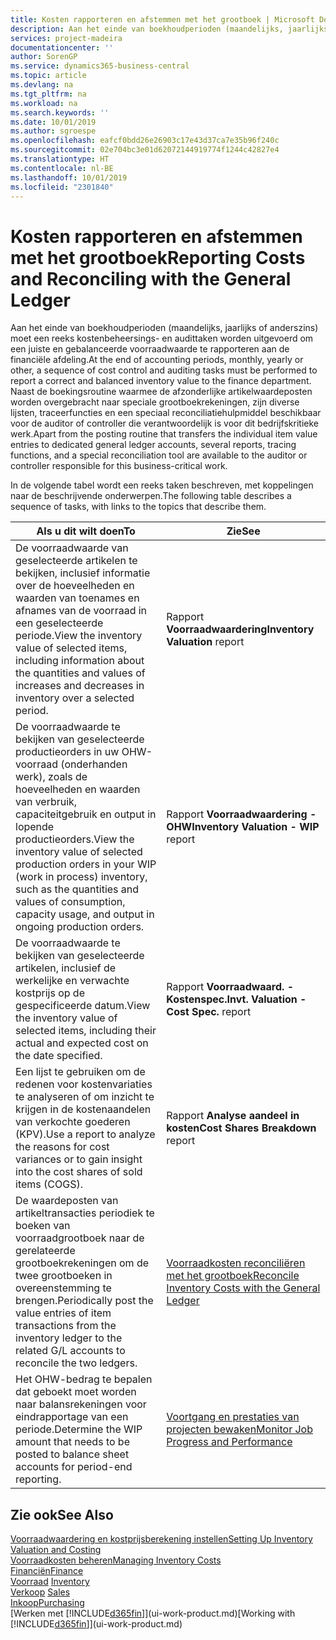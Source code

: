 ```yaml
---
title: Kosten rapporteren en afstemmen met het grootboek | Microsoft Docs
description: Aan het einde van boekhoudperioden (maandelijks, jaarlijks of anderszins) moet een reeks kostenbeheersings- en audittaken worden uitgevoerd om een juiste en gebalanceerde voorraadwaarde te rapporteren aan de financiële afdeling. Naast de boekingsroutine waarmee de afzonderlijke artikelwaardeposten worden overgebracht naar speciale grootboekrekeningen, zijn diverse lijsten, traceerfuncties en een speciaal reconciliatiehulpmiddel beschikbaar voor de auditor of controller die verantwoordelijk is voor dit bedrijfskritieke werk.
services: project-madeira
documentationcenter: ''
author: SorenGP
ms.service: dynamics365-business-central
ms.topic: article
ms.devlang: na
ms.tgt_pltfrm: na
ms.workload: na
ms.search.keywords: ''
ms.date: 10/01/2019
ms.author: sgroespe
ms.openlocfilehash: eafcf0bdd26e26903c17e43d37ca7e35b96f240c
ms.sourcegitcommit: 02e704bc3e01d62072144919774f1244c42827e4
ms.translationtype: HT
ms.contentlocale: nl-BE
ms.lasthandoff: 10/01/2019
ms.locfileid: "2301840"
---
```

# <a name="reporting-costs-and-reconciling-with-the-general-ledger"></a><span data-ttu-id="dbcb5-104">Kosten rapporteren en afstemmen met het grootboek</span><span class="sxs-lookup"><span data-stu-id="dbcb5-104">Reporting Costs and Reconciling with the General Ledger</span></span>
<span data-ttu-id="dbcb5-105">Aan het einde van boekhoudperioden (maandelijks, jaarlijks of anderszins) moet een reeks kostenbeheersings- en audittaken worden uitgevoerd om een juiste en gebalanceerde voorraadwaarde te rapporteren aan de financiële afdeling.</span><span class="sxs-lookup"><span data-stu-id="dbcb5-105">At the end of accounting periods, monthly, yearly or other, a sequence of cost control and auditing tasks must be performed to report a correct and balanced inventory value to the finance department.</span></span> <span data-ttu-id="dbcb5-106">Naast de boekingsroutine waarmee de afzonderlijke artikelwaardeposten worden overgebracht naar speciale grootboekrekeningen, zijn diverse lijsten, traceerfuncties en een speciaal reconciliatiehulpmiddel beschikbaar voor de auditor of controller die verantwoordelijk is voor dit bedrijfskritieke werk.</span><span class="sxs-lookup"><span data-stu-id="dbcb5-106">Apart from the posting routine that transfers the individual item value entries to dedicated general ledger accounts, several reports, tracing functions, and a special reconciliation tool are available to the auditor or controller responsible for this business-critical work.</span></span>  

 <span data-ttu-id="dbcb5-107">In de volgende tabel wordt een reeks taken beschreven, met koppelingen naar de beschrijvende onderwerpen.</span><span class="sxs-lookup"><span data-stu-id="dbcb5-107">The following table describes a sequence of tasks, with links to the topics that describe them.</span></span>   

|<span data-ttu-id="dbcb5-108">**Als u dit wilt doen**</span><span class="sxs-lookup"><span data-stu-id="dbcb5-108">**To**</span></span>|<span data-ttu-id="dbcb5-109">**Zie**</span><span class="sxs-lookup"><span data-stu-id="dbcb5-109">**See**</span></span>|  
|------------|-------------|  
|<span data-ttu-id="dbcb5-110">De voorraadwaarde van geselecteerde artikelen te bekijken, inclusief informatie over de hoeveelheden en waarden van toenames en afnames van de voorraad in een geselecteerde periode.</span><span class="sxs-lookup"><span data-stu-id="dbcb5-110">View the inventory value of selected items, including information about the quantities and values of increases and decreases in inventory over a selected period.</span></span>|<span data-ttu-id="dbcb5-111">Rapport **Voorraadwaardering**</span><span class="sxs-lookup"><span data-stu-id="dbcb5-111">**Inventory Valuation** report</span></span>|  
|<span data-ttu-id="dbcb5-112">De voorraadwaarde te bekijken van geselecteerde productieorders in uw OHW-voorraad (onderhanden werk), zoals de hoeveelheden en waarden van verbruik, capaciteitgebruik en output in lopende productieorders.</span><span class="sxs-lookup"><span data-stu-id="dbcb5-112">View the inventory value of selected production orders in your WIP (work in process) inventory, such as the quantities and values of consumption, capacity usage, and output in ongoing production orders.</span></span>|<span data-ttu-id="dbcb5-113">Rapport **Voorraadwaardering - OHW**</span><span class="sxs-lookup"><span data-stu-id="dbcb5-113">**Inventory Valuation - WIP** report</span></span>|  
|<span data-ttu-id="dbcb5-114">De voorraadwaarde te bekijken van geselecteerde artikelen, inclusief de werkelijke en verwachte kostprijs op de gespecificeerde datum.</span><span class="sxs-lookup"><span data-stu-id="dbcb5-114">View the inventory value of selected items, including their actual and expected cost on the date specified.</span></span>|<span data-ttu-id="dbcb5-115">Rapport **Voorraadwaard. - Kostenspec.**</span><span class="sxs-lookup"><span data-stu-id="dbcb5-115">**Invt. Valuation - Cost Spec.** report</span></span>|  
|<span data-ttu-id="dbcb5-116">Een lijst te gebruiken om de redenen voor kostenvariaties te analyseren of om inzicht te krijgen in de kostenaandelen van verkochte goederen (KPV).</span><span class="sxs-lookup"><span data-stu-id="dbcb5-116">Use a report to analyze the reasons for cost variances or to gain insight into the cost shares of sold items (COGS).</span></span>|<span data-ttu-id="dbcb5-117">Rapport **Analyse aandeel in kosten**</span><span class="sxs-lookup"><span data-stu-id="dbcb5-117">**Cost Shares Breakdown** report</span></span>|  
|<span data-ttu-id="dbcb5-118">De waardeposten van artikeltransacties periodiek te boeken van voorraadgrootboek naar de gerelateerde grootboekrekeningen om de twee grootboeken in overeenstemming te brengen.</span><span class="sxs-lookup"><span data-stu-id="dbcb5-118">Periodically post the value entries of item transactions from the inventory ledger to the related G/L accounts to reconcile the two ledgers.</span></span>|[<span data-ttu-id="dbcb5-119">Voorraadkosten reconciliëren met het grootboek</span><span class="sxs-lookup"><span data-stu-id="dbcb5-119">Reconcile Inventory Costs with the General Ledger</span></span>](finance-how-to-post-inventory-costs-to-the-general-ledger.md)|  
|<span data-ttu-id="dbcb5-120">Het OHW-bedrag te bepalen dat geboekt moet worden naar balansrekeningen voor eindrapportage van een periode.</span><span class="sxs-lookup"><span data-stu-id="dbcb5-120">Determine the WIP amount that needs to be posted to balance sheet accounts for period-end reporting.</span></span>|[<span data-ttu-id="dbcb5-121">Voortgang en prestaties van projecten bewaken</span><span class="sxs-lookup"><span data-stu-id="dbcb5-121">Monitor Job Progress and Performance</span></span>](projects-how-monitor-progress-performance.md)|

## <a name="see-also"></a><span data-ttu-id="dbcb5-122">Zie ook</span><span class="sxs-lookup"><span data-stu-id="dbcb5-122">See Also</span></span>  
[<span data-ttu-id="dbcb5-123">Voorraadwaardering en kostprijsberekening instellen</span><span class="sxs-lookup"><span data-stu-id="dbcb5-123">Setting Up Inventory Valuation and Costing</span></span>](finance-set-up-inventory-valuation-and-costing.md)  
[<span data-ttu-id="dbcb5-124">Voorraadkosten beheren</span><span class="sxs-lookup"><span data-stu-id="dbcb5-124">Managing Inventory Costs</span></span>](finance-manage-inventory-costs.md)  
[<span data-ttu-id="dbcb5-125">Financiën</span><span class="sxs-lookup"><span data-stu-id="dbcb5-125">Finance</span></span>](finance.md)  
<span data-ttu-id="dbcb5-126">[Voorraad](inventory-manage-inventory.md) </span><span class="sxs-lookup"><span data-stu-id="dbcb5-126">[Inventory](inventory-manage-inventory.md) </span></span>  
<span data-ttu-id="dbcb5-127">[Verkoop](sales-manage-sales.md) </span><span class="sxs-lookup"><span data-stu-id="dbcb5-127">[Sales](sales-manage-sales.md) </span></span>  
[<span data-ttu-id="dbcb5-128">Inkoop</span><span class="sxs-lookup"><span data-stu-id="dbcb5-128">Purchasing</span></span>](purchasing-manage-purchasing.md)  
<span data-ttu-id="dbcb5-129">[Werken met [!INCLUDE[d365fin](includes/d365fin_md.md)]](ui-work-product.md)</span><span class="sxs-lookup"><span data-stu-id="dbcb5-129">[Working with [!INCLUDE[d365fin](includes/d365fin_md.md)]](ui-work-product.md)</span></span>
